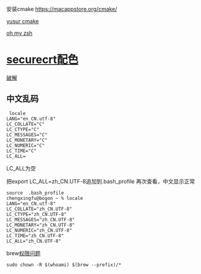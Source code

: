 安装cmake https://macappstore.org/cmake/

[yusur cmake](http://192.168.2.114/chensx/CMake)



[oh my zsh](https://ohmyz.sh/#install)

# [securecrt配色](https://www.cnblogs.com/ahaolee/p/16502407.html)

[破解](https://www.macwl.com/archives/73)

## 中文乱码

```shell
 locale
LANG="en_CN.utf-8"
LC_COLLATE="C"
LC_CTYPE="C"
LC_MESSAGES="C"
LC_MONETARY="C"
LC_NUMERIC="C"
LC_TIME="C"
LC_ALL=
```

LC_ALL为空

把export LC_ALL=zh_CN.UTF-8追加到.bash_profile 再次查看，中文显示正常

```shell
source  .bash_profile 
chengxingfu@bogon ~ % locale
LANG="en_CN.utf-8"
LC_COLLATE="zh_CN.UTF-8"
LC_CTYPE="zh_CN.UTF-8"
LC_MESSAGES="zh_CN.UTF-8"
LC_MONETARY="zh_CN.UTF-8"
LC_NUMERIC="zh_CN.UTF-8"
LC_TIME="zh_CN.UTF-8"
LC_ALL="zh_CN.UTF-8"
```







brew[权限问题](https://gist.github.com/irazasyed/7732946)

```shell
sudo chown -R $(whoami) $(brew --prefix)/*
```

